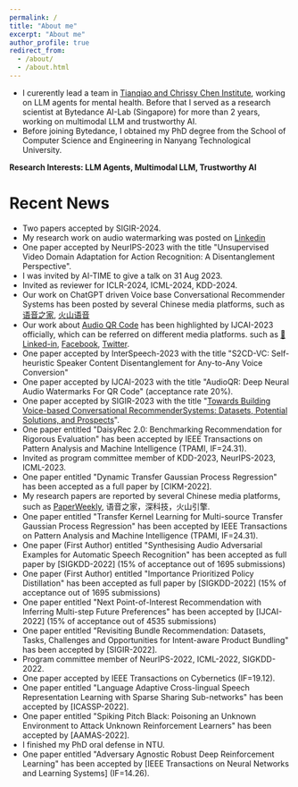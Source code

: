 ```yaml
---
permalink: /
title: "About me"
excerpt: "About me"
author_profile: true
redirect_from: 
  - /about/
  - /about.html
---
```


- I curerently lead a team in [Tianqiao and Chrissy Chen Institute](https://www.cheninstitute.org/), working on LLM agents for mental health. Before that I served as a research scientist at Bytedance AI-Lab (Singapore) for more than 2 years, working on multimodal LLM and trustworthy AI. 
- Before joining Bytedance, I obtained my PhD degree from the School of Computer Science and Engineering in Nanyang Technological University.

**Research Interests: LLM Agents, Multimodal LLM, Trustworthy AI**


Recent News
====== 
- Two papers accepted by SIGIR-2024.
- My research work on audio watermarking was posted on [Linkedin](https://www.linkedin.com/posts/max-hilsdorf_can-we-encode-qr-codes-in-music-activity-7122926496863637504-6PgI?utm_source=share&utm_medium=member_desktop)
- One paper accepted by NeurIPS-2023 with the title "Unsupervised Video Domain Adaptation for Action Recognition: A Disentanglement Perspective".
- I was invited by AI-TIME to give a talk on 31 Aug 2023.
- Invited as reviewer for ICLR-2024, ICML-2024, KDD-2024.
- Our work on ChatGPT driven Voice base Conversational Recommender Systems has been posted by several Chinese media platforms, such as [语音之家](https://mp.weixin.qq.com/s/KgoqJKfmJOdbDyKBgUNZ8Q), [火山语音](https://mp.weixin.qq.com/s/r4tJPaEEmdAMzQmKfMbUuA)
- Our work about [Audio QR Code](https://www.linkedin.com/feed/update/urn:li:activity:7085199256826830849/) has been highlighted by IJCAI-2023 officially, which can be referred on different media platforms. such as [🔬Linked-in](https://www.linkedin.com/feed/update/urn:li:activity:7085199256826830849/), [Facebook](https://fb.watch/lQny_1I5nR/), [Twitter](https://twitter.com/IJCAIconf/status/1679438821841072128).
- One paper accepted by InterSpeech-2023 with the title "S2CD-VC: Self-heuristic Speaker Content Disentanglement for Any-to-Any Voice Conversion"
- One paper accepted by IJCAI-2023 with the title "AudioQR: Deep Neural Audio Watermarks For QR Code" (acceptance rate 20%).
- One paper accepted by SIGIR-2023 with the title "[Towards Building Voice-based Conversational RecommenderSystems: Datasets, Potential Solutions, and Prospects](https://arxiv.org/pdf/2306.08219.pdf)".
- One paper entitled "DaisyRec 2.0: Benchmarking Recommendation for Rigorous Evaluation" has been accepted by IEEE Transactions on Pattern Analysis and Machine Intelligence (TPAMI, IF=24.31).
- Invited as program committee member of KDD-2023, NeurIPS-2023, ICML-2023.
- One paper entitled "Dynamic Transfer Gaussian Process Regression" has been accepted as a full paper by [CIKM-2022].
- My research papers are reported by several Chinese media platforms, such as [PaperWeekly]( https://mp.weixin.qq.com/s/qzesgFUIar3DXun0nkuq7Q), 语音之家，深科技，火山引擎.
- One paper entitled "Transfer Kernel Learning for Multi-source Transfer Gaussian Process Regression" has been accepted by IEEE Transactions on Pattern Analysis and Machine Intelligence (TPAMI, IF=24.31).
- One paper (First Author) entitled "Synthesising Audio Adversarial Examples for Automatic Speech Recognition" has been accepted as full paper by [SIGKDD-2022] (15% of acceptance out of 1695 submissions)
- One paper (First Author) entitled "Importance Prioritized Policy Distillation" has been accepted as full paper by [SIGKDD-2022] (15% of acceptance out of 1695 submissions)
- One paper entitled "Next Point-of-Interest Recommendation with Inferring Multi-step Future Preferences" has been accepted by [IJCAI-2022] (15% of acceptance out of 4535 submissions)
- One paper entitled "Revisiting Bundle Recommendation: Datasets, Tasks, Challenges and Opportunities for Intent-aware Product Bundling" has been accepted by [SIGIR-2022].
- Program committee member of NeurIPS-2022, ICML-2022, SIGKDD-2022.
- One paper accepted by IEEE Transactions on Cybernetics (IF=19.12).
- One paper entitled "Language Adaptive Cross-lingual Speech Representation Learning with Sparse Sharing Sub-networks" has been accepted by [ICASSP-2022].
- One paper entitled "Spiking Pitch Black: Poisoning an Unknown Environment to Attack Unknown Reinforcement Learners" has been accepted by [AAMAS-2022].
- I finished my PhD oral defense in NTU.
- One paper entitled "Adversary Agnostic Robust Deep Reinforcement Learning" has been accepted by [IEEE Transactions on Neural Networks and Learning Systems] (IF=14.26).

